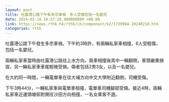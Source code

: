 ```yaml
---
layout: post
title: 吐露港公路下午有多宗車禍　多人受傷包括一名嬰兒
date: 2024-02-10 16:57:26.000000000 +08:00
link: https://news.rthk.hk/rthk/ch/component/k2/1739984-20240210.htm
categories: rthk
---
```


吐露港公路下午發生多宗車禍，下午約3時許，有兩輛私家車相撞，6人受輕傷，包括一名嬰兒。

兩輛私家車當時由吐露港公路往上水方向，兩車相撞後其中一輛翻側，車頭嚴重損毀，另一輛私家車車尾輕微受損。傷者包括2男3女，以及一名嬰兒。

在大約同一時間，一輛電單車在往大埔方向中文大學附近翻側，司機受傷。

下午3時44分，一輛私家車與電單車相撞，電單車司機腳部受傷。接近4時，兩輛私家車近運頭塘邨對開往沙田方向相撞，一名女乘客不適。
